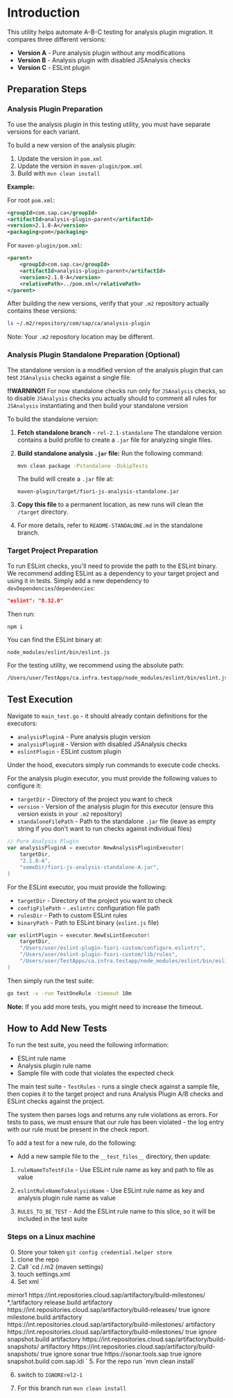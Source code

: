 # Introduction

This utility helps automate A-B-C testing for analysis plugin migration. It compares three different versions:

- **Version A** - Pure analysis plugin without any modifications
- **Version B** - Analysis plugin with disabled JSAnalysis checks
- **Version C** - ESLint plugin

## Preparation Steps

### Analysis Plugin Preparation

To use the analysis plugin in this testing utility, you must have separate versions for each variant.

To build a new version of the analysis plugin:
1. Update the version in `pom.xml`
2. Update the version in `maven-plugin/pom.xml`
3. Build with `mvn clean install`

**Example:**

For root `pom.xml`:
```xml
<groupId>com.sap.ca</groupId>
<artifactId>analysis-plugin-parent</artifactId>
<version>2.1.8-A</version>
<packaging>pom</packaging>
```

For `maven-plugin/pom.xml`:
```xml
<parent>
	<groupId>com.sap.ca</groupId>
	<artifactId>analysis-plugin-parent</artifactId>
	<version>2.1.8-A</version>
	<relativePath>../pom.xml</relativePath>
</parent>
```

After building the new versions, verify that your `.m2` repository actually contains these versions:
```sh
ls ~/.m2/repository/com/sap/ca/analysis-plugin
```

Note: Your `.m2` repository location may be different.

### Analysis Plugin Standalone Preparation (Optional)

The standalone version is a modified version of the analysis plugin that can test `JSAnalysis` checks against a single file.

**!!WARNING!!**
For now standalone checks run only for `JSAnalysis` checks, so to disable `JSAnalysis` checks you actually should to comment all rules for `JSAnalysis` instantiating and then build your standalone version

To build the standalone version:

1. **Fetch standalone branch** - `rel-2.1-standalone`
   The standalone version contains a build profile to create a `.jar` file for analyzing single files.

2. **Build standalone analysis `.jar` file:**
   Run the following command:
   ```sh
   mvn clean package -Pstandalone -DskipTests
   ```
   
   The build will create a `.jar` file at:
   ```
   maven-plugin/target/fiori-js-analysis-standalone.jar
   ```

3. **Copy this file** to a permanent location, as new runs will clean the `/target` directory.

4. For more details, refer to `README-STANDALONE.md` in the standalone branch.

### Target Project Preparation

To run ESLint checks, you'll need to provide the path to the ESLint binary. We recommend adding ESLint as a dependency to your target project and using it in tests. Simply add a new dependency to `devDependencies`/`dependencies`:

```json
"eslint": "8.32.0"
```

Then run:
```sh
npm i
```

You can find the ESLint binary at:
```
node_modules/eslint/bin/eslint.js
```

For the testing utility, we recommend using the absolute path:
```
/Users/user/TestApps/ca.infra.testapp/node_modules/eslint/bin/eslint.js
```

## Test Execution

Navigate to `main_test.go` - it should already contain definitions for the executors:
- `analysisPluginA` - Pure analysis plugin version
- `analysisPluginB` - Version with disabled JSAnalysis checks
- `eslintPlugin` - ESLint custom plugin

Under the hood, executors simply run commands to execute code checks.

For the analysis plugin executor, you must provide the following values to configure it:
- `targetDir` - Directory of the project you want to check
- `version` - Version of the analysis plugin for this executor (ensure this version exists in your `.m2` repository)
- `standaloneFilePath` - Path to the standalone `.jar` file (leave as empty string if you don't want to run checks against individual files)

```go
// Pure Analysis Plugin
var analysisPluginA = executor.NewAnalysisPluginExecutor(
	targetDir,
	"2.1.8-A",
	"someDir/fiori-js-analysis-standalone-A.jar",
)
```

For the ESLint executor, you must provide the following:
- `targetDir` - Directory of the project you want to check
- `configFilePath` - `.eslintrc` configuration file path
- `rulesDir` - Path to custom ESLint rules
- `binaryPath` - Path to ESLint binary (`eslint.js` file)

```go
var eslintPlugin = executor.NewEsLintExecutor(
	targetDir,
	"/Users/user/eslint-plugin-fiori-custom/configure.eslintrc",
	"/Users/user/eslint-plugin-fiori-custom/lib/rules",
	"/Users/user/TestApps/ca.infra.testapp/node_modules/eslint/bin/eslint.js",
)
```

Then simply run the test suite:
```sh
go test -v -run TestOneRule -timeout 10m
```

**Note:** If you add more tests, you might need to increase the timeout.

## How to Add New Tests

To run the test suite, you need the following information:
- ESLint rule name
- Analysis plugin rule name
- Sample file with code that violates the expected check

The main test suite - `TestRules` - runs a single check against a sample file, then copies it to the target project and runs Analysis Plugin A/B checks and ESLint checks against the project.

The system then parses logs and returns any rule violations as errors. For tests to pass, we must ensure that our rule has been violated - the log entry with our rule must be present in the check report.

To add a test for a new rule, do the following:
- Add a new sample file to the `__test_files__` directory, then update:
1. `ruleNameToTestFile` - Use ESLint rule name as key and path to file as value
2. `eslintRuleNameToAnalysisName` - Use ESLint rule name as key and analysis plugin rule name as value

3. `RULES_TO_BE_TEST` - Add the ESLint rule name to this slice, so it will be included in the test suite

### Steps on a Linux machine

0. Store your token `git config credential.helper store`
1. clone the repo
2. Call `cd /.m2 (maven settings)
3. touch settings.xml
4. Set xml
`
<settings>
    <!--  Id: com.sap:artifactory:1.0.0:settings.xml  -->
    <mirrors>
        <mirror>
            <id>mirror1</id>
            <url>
                https://int.repositories.cloud.sap/artifactory/build-milestones/
            </url>
            <mirrorOf>*,!artifactory</mirrorOf>
        </mirror>
    </mirrors>
    <profiles>
        <profile>
            <id>release.build</id>
            <repositories>
                <repository>
                    <id>artifactory</id>
                    <url>
                        https://int.repositories.cloud.sap/artifactory/build-releases/
                    </url>
                </repository>
            </repositories>
            <properties>
                <tycho.disableP2Mirrors>true</tycho.disableP2Mirrors>
                <tycho.localArtifacts>ignore</tycho.localArtifacts>
            </properties>
        </profile>
        <profile>
            <id>milestone.build</id>
            <pluginRepositories>
                <pluginRepository>
                    <id>artifactory</id>
                    <url>
                        https://int.repositories.cloud.sap/artifactory/build-milestones/
                    </url>
                </pluginRepository>
            </pluginRepositories>
            <repositories>
                <repository>
                    <id>artifactory</id>
                    <url>
                        https://int.repositories.cloud.sap/artifactory/build-milestones/
                    </url>
                </repository>
            </repositories>
            <properties>
                <tycho.disableP2Mirrors>true</tycho.disableP2Mirrors>
                <tycho.localArtifacts>ignore</tycho.localArtifacts>
            </properties>
        </profile>
        <profile>
            <id>snapshot.build</id>
            <pluginRepositories>
                <pluginRepository>
                    <id>artifactory</id>
                    <url>
                        https://int.repositories.cloud.sap/artifactory/build-snapshots/
                    </url>
                </pluginRepository>
            </pluginRepositories>
            <repositories>
                <repository>
                    <id>artifactory</id>
                    <url>
                        https://int.repositories.cloud.sap/artifactory/build-snapshots/
                    </url>
                </repository>
            </repositories>
            <properties>
                <tycho.disableP2Mirrors>true</tycho.disableP2Mirrors>
                <tycho.localArtifacts>ignore</tycho.localArtifacts>
            </properties>
        </profile>
        <profile>
            <id>sonar</id>
            <activation>
                <activeByDefault>true</activeByDefault>
            </activation>
            <properties>
                <sonar.host.url>https://sonar.tools.sap</sonar.host.url>
                <tycho.disableP2Mirrors>true</tycho.disableP2Mirrors>
                <tycho.localArtifacts>ignore</tycho.localArtifacts>
            </properties>
        </profile>
    </profiles>
    <activeProfiles>
        <activeProfile>snapshot.build</activeProfile>
    </activeProfiles>
    <pluginGroups>
        <pluginGroup>com.sap.ldi</pluginGroup>
    </pluginGroups>
</settings>
`
5. For the repo run `mvn clean install`

6. switch to `IGNORErel2-1`

7. For this branch run `mvn clean install`





   






